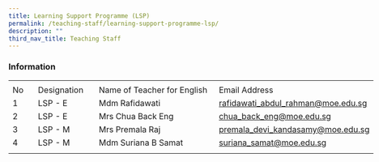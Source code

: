 ```yaml
---
title: Learning Support Programme (LSP)
permalink: /teaching-staff/learning-support-programme-lsp/
description: ""
third_nav_title: Teaching Staff
---
```

### **Information**
<table style="border-collapse:
 collapse;width:541pt" width="720" cellspacing="0" cellpadding="0" border="0"><colgroup><col style="mso-width-source:userset;mso-width-alt:1462;width:30pt" width="40"> <col style="mso-width-source:userset;mso-width-alt:4022;width:83pt" width="110"> <col style="mso-width-source:userset;mso-width-alt:10422;width:214pt" width="285"> <col style="mso-width-source:userset;mso-width-alt:10422;width:214pt" width="285"></colgroup><tbody><tr style="mso-height-source:userset;height:5.25pt" height="7"><td style="height:5.25pt;width:30pt" width="40" class="xl67" height="7"></td><td style="width:83pt" width="110" class="xl67"></td><td style="width:214pt" width="285" class="xl66"></td><td style="width:214pt" width="285" class="xl68"></td></tr><tr style="height:15.75pt" height="21"><td style="height:15.75pt" class="xl69" height="21">No</td><td class="xl69">Designation</td><td style="border-left:none" class="xl70">Name of Teacher for English</td><td style="border-left:none" class="xl71">Email Address</td></tr><tr style="height:15.75pt" height="21"><td style="height:15.75pt" class="xl67" height="21">1</td><td class="xl67">LSP - E</td><td style="border-top:none;width:214pt" width="285" class="xl72">Mdm Rafidawati</td><td style="border-top:none;border-left:none" class="xl74"><a href="mailto:rafidawati_abdul_rahman@moe.edu.sg">rafidawati_abdul_rahman@moe.edu.sg</a></td></tr><tr style="height:15.75pt" height="21"><td style="height:15.75pt" class="xl67" height="21">2</td><td class="xl67">LSP - E</td><td style="border-top:none;width:214pt" width="285" class="xl73">Mrs Chua Back Eng</td><td style="border-top:none;border-left:none" class="xl74"><a href="mailto:chua_back_eng@moe.edu.sg">chua_back_eng@moe.edu.sg</a></td></tr><tr style="height:15.75pt" height="21"><td style="height:15.75pt" class="xl67" height="21">3</td><td class="xl67">LSP - M</td><td style="border-top:none;width:214pt" width="285" class="xl73">Mrs Premala Raj</td><td style="border-top:none;border-left:none" class="xl74"><a href="mailto:premala_devi_kandasamy@moe.edu.sg">premala_devi_kandasamy@moe.edu.sg</a></td></tr><tr style="height:15.75pt" height="21"><td style="height:15.75pt" class="xl67" height="21">4</td><td class="xl67">LSP - M</td><td style="border-top:none;width:214pt" width="285" class="xl73">Mdm Suriana B Samat</td><td style="border-top:none;border-left:none" class="xl74"><a href="mailto:suriana_samat@moe.edu.sg">suriana_samat@moe.edu.sg</a></td></tr><tr style="mso-height-source:userset;height:5.25pt" height="7"><td style="height:5.25pt" class="xl67" height="7"></td><td class="xl67"></td><td class="xl66"></td><td class="xl68"></td></tr></tbody></table>